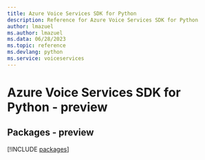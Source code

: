 ```yaml
---
title: Azure Voice Services SDK for Python
description: Reference for Azure Voice Services SDK for Python
author: lmazuel
ms.author: lmazuel
ms.data: 06/28/2023
ms.topic: reference
ms.devlang: python
ms.service: voiceservices
---
```

# Azure Voice Services SDK for Python - preview
## Packages - preview
[!INCLUDE [packages](voice-services-index.md)]